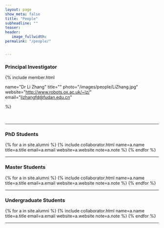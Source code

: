 ```yaml
---
layout: page
show_meta: false
title: "People"
subheadline: ""
teaser: 
header:
   image_fullwidth: 
permalink: "/people/"


---
```


<div class="row">

<h3 class="section-title">Principal Investigator</h3>

{% include member.html 

name="Dr Li Zhang" 
title="" 
photo="/images/people/LiZhang.jpg" 
website="http://www.robots.ox.ac.uk/~lz/" 
email="lizhangfd@fudan.edu.cn"

%}
<br>
<br>
<br>

<hr/>



<h3 class="medium-12 section-title">PhD Students</h3>

{% for a in site.alumni %}
	{% include collaborator.html name=a.name title=a.title email=a.email website=a.website note=a.note %}
{% endfor %}

<hr/>

<h3 class="medium-12 section-title">Master Students</h3>

{% for a in site.alumni %}
	{% include collaborator.html name=a.name title=a.title email=a.email website=a.website note=a.note %}
{% endfor %}

<hr/>

<h3 class="medium-12 section-title">Undergraduate Students</h3>

{% for a in site.alumni %}
	{% include collaborator.html name=a.name title=a.title email=a.email website=a.website note=a.note %}
{% endfor %}

<hr/>


</div>


